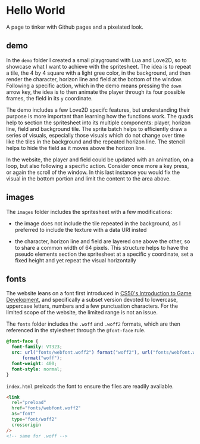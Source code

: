 # Hello World

A page to tinker with Github pages and a pixelated look.

## demo

In the `demo` folder I created a small playground with Lua and Love2D, so to showcase what I want to achieve with the spritesheet. The idea is to repeat a tile, the 4 by 4 square with a light gree color, in the background, and then render the character, horizon line and field at the bottom of the window. Following a specific action, which in the demo means pressing the `down` arrow key, the idea is to then animate the player through its four possible frames, the field in its `y` coordinate.

The demo includes a few Love2D specifc features, but understanding their purpose is more important than learning how the functions work. The quads help to section the spritesheet into its multiple components: player, horizon line, field and background tile. The sprite batch helps to efficiently draw a series of visuals, especially those visuals which do not change over time like the tiles in the background and the repeated horizon line. The stencil helps to hide the field as it moves above the horizon line.

In the website, the player and field could be updated with an animation, on a loop, but also following a specific action. Consider once more a key press, or again the scroll of the window. In this last instance you would fix the visual in the bottom portion and limit the content to the area above.

## images

The `images` folder includes the spritesheet with a few modifications:

- the image does not include the tile repeated in the background, as I preferred to include the texture with a data URI insted

- the character, horizon line and field are layered one above the other, so to share a common width of 64 pixels. This structure helps to have the pseudo elements section the spritesheet at a specific `y` coordinate, set a fixed height and yet repeat the visual horizontally

## fonts

The website leans on a font first introduced in [CS50's Introduction to Game Development](https://www.youtube.com/playlist?list=PLhQjrBD2T383Vx9-4vJYFsJbvZ_D17Qzh), and specifically a subset version devoted to lowercase, uppercase letters, numbers and a few punctuation characters. For the limited scope of the website, the limited range is not an issue.

The `fonts` folder includes the `.woff` and `.woff2` formats, which are then referenced in the stylesheet through the `@font-face` rule.

```css
@font-face {
  font-family: VT323;
  src: url("fonts/webfont.woff2") format("woff2"), url("fonts/webfont.woff")
      format("woff");
  font-weight: 400;
  font-style: normal;
}
```

`index.html` preloads the font to ensure the files are readily available.

```html
<link
  rel="preload"
  href="fonts/webfont.woff2"
  as="font"
  type="font/woff2"
  crossorigin
/>
<!-- same for .woff -->
```
